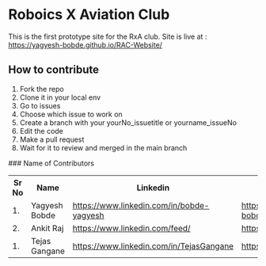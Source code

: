 # Roboics X Aviation Club 
This is the first prototype site for the RxA club.
Site is live at : https://yagyesh-bobde.github.io/RAC-Website/
## How to contribute 
1. Fork the repo
2. Clone it in your local env
3. Go to issues 
4. Choose which issue to work on
5. Create a branch with your yourNo_issuetitle or yourname_issueNo
6. Edit the code
7. Make a pull request
8. Wait for it to review and merged in the main branch

<table>
  <tr>
    <th>Sr No</th>
    <th>Name</th>
    <th>Linkedin</th>
    <th>Github</th>
    <th>Instagram</th>
  <tr>
    <td>1.</td>
    <td>Yagyesh Bobde</td>
    <td><a href="https://www.linkedin.com/in/bobde-yagyesh" target="_blank" >https://www.linkedin.com/in/bobde-yagyesh</a></td>
    <td><a href="https://github.com/yagyesh-bobde" target="_blank" >https://github.com/yagyesh-bobde</a></td>
    <td><a href="https://www.linkedin.com/in/bobde-yagyesh" target="_blank" > https://www.linkedin.com/in/bobde-yagyesh </a></td>
     <tr>
    <td>2.</td>
    <td>Ankit Raj</td>
    <td><a href="https://www.linkedin.com/feed/" target="_blank" >https://www.linkedin.com/feed/</a></td>
    <td><a href="https://github.com/ankitrajrj" target="_blank" >https://github.com/ankitrajrj</a></td>
    <td><a href="https://www.linkedin.com/feed/" target="_blank" > https://www.linkedin.com/feed/ </a></td>
        <tr>
    <td>1.</td>
    <td>Tejas Gangane</td>
    <td><a href="https://www.linkedin.com/in/tejas-gangane-b35b77254/" target="_blank" >https://www.linkedin.com/in/TejasGangane</a></td>
    <td><a href="https://github.com/TejasGangane" target="_blank" >https://github.com/TejasGangane</a></td>
    <td><a href="https://instagram.com/tejas_gangane.44?igshid=MzNlNGNkZWQ4Mg==" target="_blank" > https://www.instagram.com/in/TejasGangane </a></td>
     <tr>
### Name of Contributors
